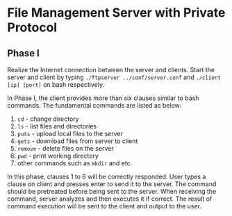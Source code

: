 # File Management Server with Private Protocol

## Phase I

Realize the Internet connection between the server and clients. Start the server and client by typing `./ftpserver ../conf/server.conf` and `./client [ip] [port]` on bash respectively.

In Phase I, the client provides more than six clauses similar to bash commands. The fundamental commands are listed as below:

1. `cd` - change directory
2. `ls` - list files and directories
3. `puts` - upload local files to the server
4. `gets` - download files from server to client
5. `remove` - delete files on the server
6. `pwd` - print working directory
7. other commands such as `mkdir` and etc.

In this phase, clauses 1 to 6 will be correctly responded. User types a clause on client and presses enter to send it to the server. The command should be pretreated before being sent to the server. When receiving the command, server analyzes and then executes it if correct. The result of command execution will be sent to the client and output to the user.
